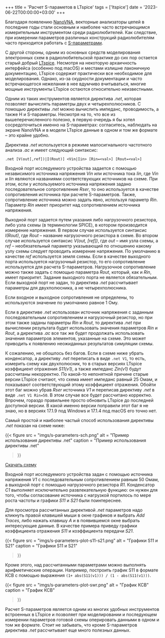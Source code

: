 +++
title = 'Расчет S-параметов в LTspice'
tags = ['ltspice']
date = '2023-06-22T00:00:00+03:00'
+++

Благодаря появлению [NanoVNA](https://nanovna.com), векторные анализаторы цепей
в последние годы стали основным и наиболее часто встречающимся измерительным
инструментом среди радиолюбителей. Как следствие, при измерении параметров
различных конструкций радиолюбителям часто приходится работать с
[S-параметрами](https://ru.wikipedia.org/wiki/S-параметры).

С другой стороны, одним из основных средств моделирования электронных схем в
радиолюбительской практике до сих пор остается старый добрый
[LTspice](https://www.analog.com/en/design-center/design-tools-and-calculators/ltspice-simulator.html).
Несмотря на некоторую архаичность интерфейса (особенно под macOS) и местами
излишне лаконичную документацию, LTspice содержит практически все необходимое
для моделирования. Однако, из-за скудности документации и часто встречающегося
нежелания в нее вдумчиво вчитываться, многие мощные инструменты LTspice остаются
относительно неизвестными.

Одним из таких инструментов является директива *.net*, которая позволяет
вычислять параметры двух и четырехполюсников. С помощью директивы *.net* можно
вычислить импеданс, проводимость, а также H и S-параметры. Несмотря на то, что
все из вышеперечисленного полезно, в первую очередь я бы хотел сосредоточиться
именно на S-параметрах: согласитесь, наблюдать на экране NanoVNA и в модели
LTspice данные в одном и том же формате – это крайне удобно.

Директива *.net* используется в режиме малосигнального частотного анализа *.ac*
и имеет следующий синтаксис:

```text
.net [V(out[,ref])|I(Rout)] <Vin|Iin> [Rin=<val>] [Rout=<val>]
```

Входной порт исследуемого устройства задается с помощью независимого источника
напряжения *Vin* или источника тока *Iin*, где *Vin* и *Iin* являются названиями
соответствующих источников на схеме. При этом, если у используемого источника
напряжения задано последовательное сопротивление *Rser*, то оно используется в
качестве сопротивления источника при расчете S-параметров. Также, сопротивление
источника можно задать явно, используя параметр *Rin*. Параметр *Rin* имеет
приоритет над сопротивлением источника напряжения.

Выходной порт задается путем указания либо нагрузочного резистора, либо узла
схемы (в терминологии SPICE), в котором производится измерение напряжения. В
первом случае используется синтаксис *I(Rout)*, где *Rout* – название
нагрузочного резистора в схеме. Во втором случае используется синтаксис *V(out,
[ref])*, где *out* – имя узла схемы, а *ref* – необязательный параметр
указывающий по отношению какому узлу схемы следует проводить измерение
напряжения. По умолчанию в качестве *ref* используется земля схемы. Если в
качестве выходного порта используется нагрузочный резистор, то его сопротивление
используется для расчета S-параметров. Нагрузочное сопротивление можно также
задать с помощью параметра *Rout*, который, как и *Rin*, имеет приоритет.
Задание выходного порта не является обязательным. Если выходной порт не задан,
то директива *.net* рассчитывает параметры для двухполюсника, а не
четырехполюсника.

Если входное и выходное сопротивления не определены, то используются значение по
умолчанию равное 1 Ому.

Если в директиве *.net* использован источник напряжения c заданным
последовательным сопротивлением и нагрузочный резистор, но при этом также заданы
параметры *Rin* и *Rout*, то директива *.net* при вычислении результата будет
использовать значения параметров *Rin* и *Rout*, а директива *.ac* все так же
будет продолжать использовать значения параметров элементов, указанные на схеме.
Это может приводить к появлению неожиданных результатов симуляции схемы.

К сожалению, не обошлось без багов. Если в схеме ниже убрать конденсатор, а
директиву *.net* переписать в виде ```.net V1```, то есть, измерить схему как
двухполюсник, то в старых версиях LTspice коэффициент отражения *S11(v1)*, а
также импеданс *Zin(v1)* будут рассчитаны некорректно. По какой-то непонятной
причине старые версии LTspice считают, что схема имеет импеданс равный 25 Омам,
и показывают соответствующий этому коэффициент отражения. Обойти этот баг можно
убрав *Rser* источника *V1* и переписав директиву *.net* в виде ```.net V1
Rin=50```. В этом случае все будет рассчитано корректно. Впрочем, гораздо
правильнее просто обновить LTspice до последней доступной версии. В какой именно
версии поправили этот баг я не знаю, но в версиях 17.1.9 под Windows и 17.1.4
под macOS его точно нет.

Самый простой и наиболее частый способ использования директивы *.net* показан на
схеме ниже:

{{< figure
    src = "imgs/s-parameters-sch.png"
    alt = "Пример использования директивы .net"
    caption = "Пример использования директивы .net"
>}}

[Скачать схему](files/s-parameters.zip)

Входной порт исследуемого устройства задан с помощью источника напряжения *V1* с
последовательным сопротивлением равным 50 Омам, а выходной порт с помощью
нагрузочного резистора *R1*. Конденсатор *С1* выполняет исключительно
развлекательную функцию: он нужен для того, чтобы согласование источника с
нагрузкой портилось по мере роста частоты и графики *S11* и *S21* были
поинтереснее.

Для просмотра рассчитанных директивой *.net* параметров надо кликнуть правой
клавишей мыши в окне графиков и выбрать *Add Traces*, либо нажать клавишу *A* и
в появившемся окне выбрать интересующие данные. В качестве примера приведу
графики коэффициента отражения *S11* и коэффициента передачи *S21*.

{{< figure
    src = "imgs/s-parameters-plot-s11-s21.png"
    alt = "Графики S11 и S21"
    caption = "Графики S11 и S21"
>}}

Кроме этого, над рассчитанными параметрами можно выполнять арифметические
операции. Например, построить график S11 в формате КСВ с помощью выражения
```(1+ abs(S11(v1))) / (1 - abs(S11(v1)))```.

{{< figure
    src = "imgs/s-parameters-plot-swr.png"
    alt = "График КСВ"
    caption = "График КСВ"
>}}

Расчет S-параметров является одним из многих удобных инструментов встроенных в
LTspice и позволяет при моделировании и последующем измерении параметров готовой
схемы оперировать данными в одном и том же формате. Стоит не забывать, что кроме
S-параметров директива *.net* рассчитывает еще много полезных данных.
